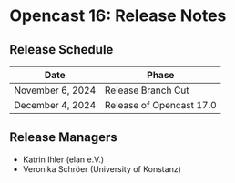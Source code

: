 # Opencast 16: Release Notes

## Release Schedule

| Date             | Phase                    |
|------------------|--------------------------|
| November 6, 2024 | Release Branch Cut       |
| December 4, 2024 | Release of Opencast 17.0 |


## Release Managers

- Katrin Ihler (elan e.V.)
- Veronika Schröer (University of Konstanz)
